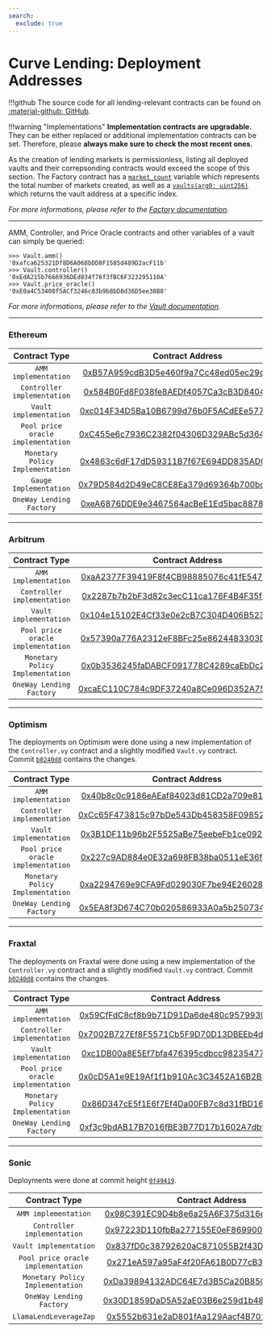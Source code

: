 ```yaml
---
search:
  exclude: true
---
```


<h1>Curve Lending: Deployment Addresses</h1>

!!!github
    The source code for all lending-relevant contracts can be found on [:material-github: GitHub](https://github.com/curvefi/curve-stablecoin/tree/lending).

!!!warning "Implementations"
    **Implementation contracts are upgradable.** They can be either replaced or additional implementation contracts can be set. Therefore, please **always make sure to check the most recent ones**.


As the creation of lending markets is permissionless, listing all deployed vaults and their correpsonding contracts would exceed the scope of this section. The Factory contract has a [`market_count`](../lending/contracts/oneway-factory.md#market_count) variable which represents the total number of markets created, as well as a [`vaults(arg0: uint256)`](../lending/contracts/oneway-factory.md#vaults) which returns the vault address at a specific index.

*For more informations, please refer to the [Factory documentation](../lending/contracts/oneway-factory.md).*

---

AMM, Controller, and Price Oracle contracts and other variables of a vault can simply be queried:

```shell
>>> Vault.amm()
'0xafca625321Df8D6A068bDD8F1585d489D2acF11b'
>>> Vault.controller()
'0xEdA215b7666936DEd834f76f3fBC6F323295110A'
>>> Vault.price_oracle()
'0xE0a4C53408f5ACf3246c83b9b8bD8d36D5ee38B8'
```

*For more informations, please refer to the [Vault documentation](../lending/contracts/vault.md#contract-info-methods).*


---


### **Ethereum**

| Contract Type                      | Contract Address                                                         |
| :--------------------------------: | :----------------------------------------------------------------------: |
| `AMM implementation`               | [0xB57A959cdB3D5e460f9a7Cc48ed05ec29dfF049a](https://etherscan.io/address/0xB57A959cdB3D5e460f9a7Cc48ed05ec29dfF049a) |
| `Controller implementation`        | [0x584B0Fd8F038fe8AEDf4057Ca3cB3D840446fBbf](https://etherscan.io/address/0x584B0Fd8F038fe8AEDf4057Ca3cB3D840446fBbf) |
| `Vault implementation`             | [0xc014F34D5Ba10B6799d76b0F5ACdEEe577805085](https://etherscan.io/address/0xc014F34D5Ba10B6799d76b0F5ACdEEe577805085) |
| `Pool price oracle implementation` | [0xC455e6c7936C2382f04306D329ABc5d36444D3F8](https://etherscan.io/address/0xC455e6c7936C2382f04306D329ABc5d36444D3F8) |
| `Monetary Policy Implementation`   | [0x4863c6dF17dD59311B7f67E694DD835ADC87f2d3](https://etherscan.io/address/0x4863c6dF17dD59311B7f67E694DD835ADC87f2d3) |
| `Gauge Implementation`             | [0x79D584d2D49eC8CE8Ea379d69364b700bd35874D](https://etherscan.io/address/0x79D584d2D49eC8CE8Ea379d69364b700bd35874D) |
| `OneWay Lending Factory`           | [0xeA6876DDE9e3467564acBeE1Ed5bac88783205E0](https://etherscan.io/address/0xeA6876DDE9e3467564acBeE1Ed5bac88783205E0) |


---


### **Arbitrum**

| Contract Type                      | Contract Address                                                         |
| :--------------------------------: | :----------------------------------------------------------------------: |
| `AMM implementation`               | [0xaA2377F39419F8f4CB98885076c41fE547C65a6A](https://arbiscan.io/address/0xaA2377F39419F8f4CB98885076c41fE547C65a6A) |
| `Controller implementation`        | [0x2287b7b2bF3d82c3ecC11ca176F4B4F35f920775](https://arbiscan.io/address/0x2287b7b2bF3d82c3ecC11ca176F4B4F35f920775) |
| `Vault implementation`             | [0x104e15102E4Cf33e0e2cB7C304D406B523B04d7a](https://arbiscan.io/address/0x104e15102E4Cf33e0e2cB7C304D406B523B04d7a) |
| `Pool price oracle implementation` | [0x57390a776A2312eF8BFc25e8624483303Dd8DfF8](https://arbiscan.io/address/0x57390a776A2312eF8BFc25e8624483303Dd8DfF8) |
| `Monetary Policy Implementation`   | [0x0b3536245faDABCF091778C4289caEbDc2c8f5C1](https://arbiscan.io/address/0x0b3536245faDABCF091778C4289caEbDc2c8f5C1) |
| `OneWay Lending Factory`           | [0xcaEC110C784c9DF37240a8Ce096D352A75922DeA](https://arbiscan.io/address/0xcaEC110C784c9DF37240a8Ce096D352A75922DeA) |


---


### **Optimism**

The deployments on Optimism were done using a new implementation of the `Controller.vy` contract and a slightly modified `Vault.vy` contract. Commit [`b0240d8`](https://github.com/curvefi/curve-stablecoin/tree/b0240d844c9e60fdab78b481a556a187ceee3721) contains the changes.

| Contract Type                      | Contract Address                                                         |
| :--------------------------------: | :----------------------------------------------------------------------: |
| `AMM implementation`               | [0x40b8c0c9186eAEaf84023d81CD2a709e81fCFbC1](https://optimistic.etherscan.io/address/0x40b8c0c9186eAEaf84023d81CD2a709e81fCFbC1) |
| `Controller implementation`        | [0xCc65F473815c97bDe543Db458358F09852eDb5B4](https://optimistic.etherscan.io/address/0xCc65F473815c97bDe543Db458358F09852eDb5B4) |
| `Vault implementation`             | [0x3B1DF11b96b2F5525aBe75eebeFb1ce0928d2411](https://optimistic.etherscan.io/address/0x3B1DF11b96b2F5525aBe75eebeFb1ce0928d2411) |
| `Pool price oracle implementation` | [0x227c9AD884e0E32a698FB38ba0511eE36fA92b7d](https://optimistic.etherscan.io/address/0x227c9AD884e0E32a698FB38ba0511eE36fA92b7d) |
| `Monetary Policy Implementation`   | [0xa2294769e9CFA9Fd029030F7be94E2602821677B](https://optimistic.etherscan.io/address/0xa2294769e9CFA9Fd029030F7be94E2602821677B) |
| `OneWay Lending Factory`           | [0x5EA8f3D674C70b020586933A0a5b250734798BeF](https://optimistic.etherscan.io/address/0x5EA8f3D674C70b020586933A0a5b250734798BeF) |


---


### **Fraxtal**

The deployments on Fraxtal were done using a new implementation of the `Controller.vy` contract and a slightly modified `Vault.vy` contract. Commit [`b0240d8`](https://github.com/curvefi/curve-stablecoin/tree/b0240d844c9e60fdab78b481a556a187ceee3721) contains the changes.

| Contract Type                      | Contract Address                                                         |
| :--------------------------------: | :----------------------------------------------------------------------: |
| `AMM implementation`               | [0x59CfFdC8cf8b9b71D91Da6de480c957993020E8A](https://fraxscan.com/address/0x59CfFdC8cf8b9b71D91Da6de480c957993020E8A) |
| `Controller implementation`        | [0x7002B727Ef8F5571Cb5F9D70D13DBEEb4dFAe9d1](https://fraxscan.com/address/0x7002B727Ef8F5571Cb5F9D70D13DBEEb4dFAe9d1) |
| `Vault implementation`             | [0xc1DB00a8E5Ef7bfa476395cdbcc98235477cDE4E](https://fraxscan.com/address/0xc1DB00a8E5Ef7bfa476395cdbcc98235477cDE4E) |
| `Pool price oracle implementation` | [0x0cD5A1e9E19Af1f1b910Ac3C3452A16B2B37155b](https://fraxscan.com/address/0x0cD5A1e9E19Af1f1b910Ac3C3452A16B2B37155b) |
| `Monetary Policy Implementation`   | [0x86D347cE5f1E6f7Ef4Da00FB7c8d31fBD16996F0](https://fraxscan.com/address/0x86D347cE5f1E6f7Ef4Da00FB7c8d31fBD16996F0) |
| `OneWay Lending Factory`           | [0xf3c9bdAB17B7016fBE3B77D17b1602A7db93ac66](https://fraxscan.com/address/0xf3c9bdAB17B7016fBE3B77D17b1602A7db93ac66) |


---


### **Sonic**

Deployments were done at commit height [`0f49419`](https://github.com/curvefi/curve-stablecoin/commit/0f49419e714cbf56b280f448cb0607d0adc77185).

| Contract Type                      | Contract Address                                                         |
| :--------------------------------: | :----------------------------------------------------------------------: |
| `AMM implementation`               | [0x98C391EC9D4b8e6a25A6F375d316e82506efBcF7](https://sonicscan.org/address/0x98C391EC9D4b8e6a25A6F375d316e82506efBcF7) |
| `Controller implementation`        | [0x97223D110fbBa277155E0eF869900DeBb7FE1B6e](https://sonicscan.org/address/0x97223D110fbBa277155E0eF869900DeBb7FE1B6e) |
| `Vault implementation`             | [0x837fD0c38792620aC871055B2f43D3F61809e0f2](https://sonicscan.org/address/0x837fD0c38792620aC871055B2f43D3F61809e0f2) |
| `Pool price oracle implementation` | [0x271eA597a95aF4f20FA61B0D77cB38E2fBBe8Ed9](https://sonicscan.org/address/0x271eA597a95aF4f20FA61B0D77cB38E2fBBe8Ed9) |
| `Monetary Policy Implementation`   | [0xDa39894132ADC64E7d3B5Ca20B85C9bfb2b494db](https://sonicscan.org/address/0xDa39894132ADC64E7d3B5Ca20B85C9bfb2b494db) |
| `OneWay Lending Factory`           | [0x30D1859DaD5A52aE03B6e259d1b48c4b12933993](https://sonicscan.org/address/0x30D1859DaD5A52aE03B6e259d1b48c4b12933993) |
| `LlamaLendLeverageZap`           | [0x5552b631e2aD801fAa129Aacf4B701071cC9D1f7](https://sonicscan.org/address/0x5552b631e2aD801fAa129Aacf4B701071cC9D1f7) |
